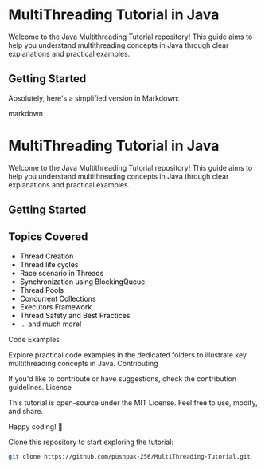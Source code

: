 # MultiThreading Tutorial in Java

Welcome to the Java Multithreading Tutorial repository! This guide aims to help you understand multithreading concepts in Java through clear explanations and practical examples.

## Getting Started




Absolutely, here's a simplified version in Markdown:

markdown

# MultiThreading Tutorial in Java

Welcome to the Java Multithreading Tutorial repository! This guide aims to help you understand multithreading concepts in Java through clear explanations and practical examples.

## Getting Started

## Topics Covered

- <a href="https://github.com/pushpak-256/MultiThreading-Tutorial/tree/master/src/multiTreading/thread/creation" style="text-decoration: none; color: black;">Thread Creation</a>
- <a href="https://github.com/pushpak-256/MultiThreading-Tutorial/blob/master/src/multiTreading/thread/lifeCycle_ThreadStates/lifeCycle.md" style="text-decoration: none; color: black;">Thread life cycles</a>
- <a href="https://github.com/pushpak-256/MultiThreading-Tutorial/tree/master/src/multiTreading/thread/DeadLock_Race" style="text-decoration: none; color: black;">Race scenario in Threads</a>
- <a href="https://github.com/pushpak-256/MultiThreading-Tutorial/tree/master/src/multiTreading/thread/multiThreadingIn_blockingQueue" style="text-decoration: none; color: black;">Synchronization using BlockingQueue</a>
- <a href="#" style="text-decoration: none; color: black;">Thread Pools</a> <!-- Update this link when available -->
- <a href="#" style="text-decoration: none; color: black;">Concurrent Collections</a> <!-- Update this link when available -->
- <a href="#" style="text-decoration: none; color: black;">Executors Framework</a> <!-- Update this link when available -->
- <a href="#" style="text-decoration: none; color: black;">Thread Safety and Best Practices</a> <!-- Update this link when available -->
- ... and much more!



Code Examples

Explore practical code examples in the dedicated folders to illustrate key multithreading concepts in Java.
Contributing

If you'd like to contribute or have suggestions, check the contribution guidelines.
License

This tutorial is open-source under the MIT License. Feel free to use, modify, and share.

Happy coding! 🚀

Clone this repository to start exploring the tutorial:

```bash
git clone https://github.com/pushpak-256/MultiThreading-Tutorial.git
